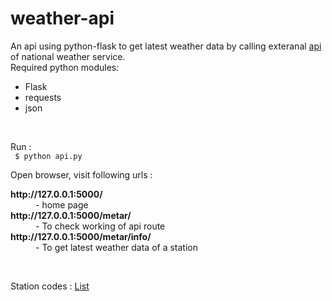 # weather-api
An api using python-flask to get latest weather data by calling exteranal <a href = "https://www.weather.gov/documentation/services-web-api">api</a> of national weather service.
<br>
Required python modules: <br>
<ul> 
  <li>Flask </li>
  <li>requests </li>
  <li>json </li>
</ul>
<br>

Run : <br>
<code> $ python api.py </code> <br>

Open browser, visit following urls :  <br>
<dl>
  <dt><strong>http://127.0.0.1:5000/</strong></dt>
  <dd> - home page
  <dt><strong>http://127.0.0.1:5000/metar/<any random text here></strong></dt>
  <dd>- To check working of api route</dd>
   <dt><strong>http://127.0.0.1:5000/metar/info/<station code here></strong></dt>
  <dd>- To get latest weather data of a station</dd>
</dl> <br>

Station codes : <a href = "https://www.weather.gov/arh/stationlist">List</a>
